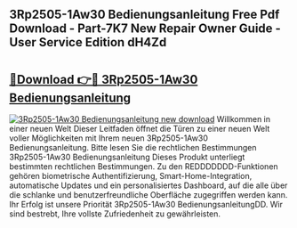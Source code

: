 ## 3Rp2505-1Aw30 Bedienungsanleitung Free Pdf Download - Part-7K7 New Repair Owner Guide - User Service Edition dH4Zd

# <h2><a href="http://df215o.blite.top/?on=3Rp2505-1Aw30+Bedienungsanleitung">🔗Download 👉🔴 3Rp2505-1Aw30 Bedienungsanleitung</a></h2>

[![3Rp2505-1Aw30 Bedienungsanleitung new download](https://i.imgur.com/lujVjoI.png)](http://df215o.blite.top/?on=3Rp2505-1Aw30+Bedienungsanleitung)
Willkommen in einer neuen Welt Dieser Leitfaden öffnet die Türen zu einer neuen Welt voller Möglichkeiten mit Ihrem neuen 3Rp2505-1Aw30 Bedienungsanleitung. Bitte lesen Sie die rechtlichen Bestimmungen 3Rp2505-1Aw30 Bedienungsanleitung Dieses Produkt unterliegt bestimmten rechtlichen Bestimmungen. Zu den REDDDDDDD-Funktionen gehören biometrische Authentifizierung, Smart-Home-Integration, automatische Updates und ein personalisiertes Dashboard, auf die alle über die schlanke und benutzerfreundliche Oberfläche zugegriffen werden kann. Ihr Erfolg ist unsere Priorität 3Rp2505-1Aw30 BedienungsanleitungDD. Wir sind bestrebt, Ihre vollste Zufriedenheit zu gewährleisten.
